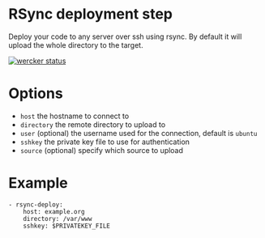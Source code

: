 # RSync deployment step
Deploy your code to any server over ssh using rsync. By default it will upload the whole directory to the target.

[![wercker status](https://app.wercker.com/status/9d72a4b411b0c34231e71fbac8c989e3/m "wercker status")](https://app.wercker.com/project/bykey/9d72a4b411b0c34231e71fbac8c989e3)

# Options

* `host` the hostname to connect to
* `directory` the remote directory to upload to
* `user` (optional) the username used for the connection, default is `ubuntu`
* `sshkey` the private key file to use for authentication
* `source` (optional) specify which source to upload

# Example

    - rsync-deploy:
        host: example.org
        directory: /var/www
        sshkey: $PRIVATEKEY_FILE